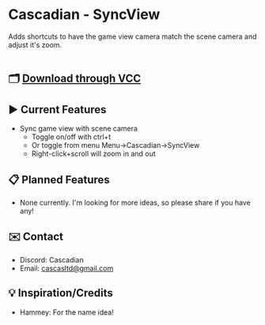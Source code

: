 # Cascadian - SyncView

<table border="0">
  <tr>
      <p>
        Adds shortcuts to have the game view camera match the scene camera and adjust it's zoom. 
      </p>
  </tr>
</table>

## 🗂️ [Download through VCC](https://cascadianvr.github.io/UnitySyncView/) 

## ▶ Current Features

- Sync game view with scene camera
  - Toggle on/off with ctrl+t
  - Or toggle from menu Menu->Cascadian->SyncView
  - Right-click+scroll will zoom in and out

## 📋 Planned Features

- None currently. I'm looking for more ideas, so please share if you have any!

## ✉️ Contact

- Discord: Cascadian
- Email: cascasltd@gmail.com
 
## 💡 Inspiration/Credits

- Hammey: For the name idea!

